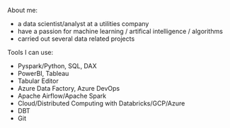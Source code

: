 
About me:

- a data scientist/analyst at a utilities company
- have a passion for machine learning / artifical intelligence / algorithms
- carried out several data related projects


Tools I can use:

- Pyspark/Python, SQL, DAX
- PowerBI, Tableau
- Tabular Editor
- Azure Data Factory, Azure DevOps
- Apache Airflow/Apache Spark
- Cloud/Distributed Computing with Databricks/GCP/Azure
- DBT
- Git
